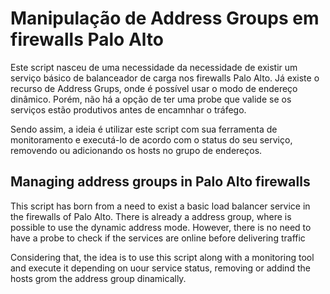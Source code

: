 # Manipulação de Address Groups em firewalls Palo Alto

Este script nasceu de uma necessidade da necessidade de existir um serviço básico de balanceador de carga nos firewalls Palo Alto. Já existe o recurso de Address Grups, onde é possível usar o modo de endereço dinâmico. Porém, não há a opção de ter uma probe que valide se os serviços estão produtivos antes de encamnhar o tráfego.

Sendo assim, a ideia é utilizar este script com sua ferramenta de monitoramento e executá-lo de acordo com o status do seu serviço, removendo ou adicionando os hosts no grupo de endereços.

## Managing address groups in Palo Alto firewalls

This script has born from a need to exist a basic load balancer service in the firewalls of Palo Alto. There is already a address group, where is possible to use the dynamic address mode. However, there is no need to have a probe to check if the services are online before delivering traffic

Considering that, the idea is to use this script along with a monitoring tool and execute it depending on uour service status, removing or addind the hosts grom the address group dinamically.
